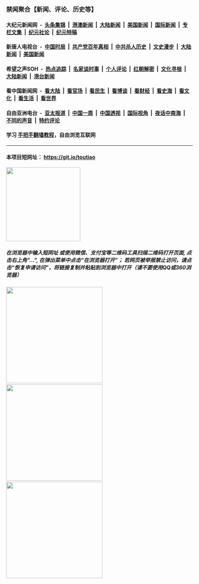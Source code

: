 ### 禁闻聚合【新闻、评论、历史等】

#### 大纪元新闻网 &nbsp;-&nbsp; [头条集锦](indexes/E头条集锦.md?t=03101432) &nbsp;|&nbsp; [港澳新闻](indexes/E港澳新闻.md?t=03101432)  &nbsp;|&nbsp; [大陆新闻](indexes/E大陆新闻.md?t=03101432) &nbsp;|&nbsp; [美国新闻](indexes/E美国新闻.md?t=03101432) &nbsp;|&nbsp; [国际新闻](indexes/E国际新闻.md?t=03101432) &nbsp;|&nbsp; [专栏文集](indexes/E专栏文集.md?t=03101432) &nbsp;|&nbsp; [纪元社论](indexes/E纪元社论.md?t=03101432) &nbsp;|&nbsp; [纪元特稿](indexes/E纪元特稿.md?t=03101432) 

#### 新唐人电视台 &nbsp;-&nbsp; [中国时局](indexes/N中国时局.md?t=03101432) &nbsp;|&nbsp; [共产党百年真相](indexes/N共产党百年真相.md?t=03101432) &nbsp;|&nbsp; [中共杀人历史](indexes/N中共杀人历史.md?t=03101432) &nbsp;|&nbsp; [文史漫步](indexes/N文史漫步.md?t=03101432) &nbsp;|&nbsp; [大陆新闻](indexes/N大陆新闻.md?t=03101432) &nbsp;|&nbsp; [美国新闻](indexes/N美国新闻.md?t=03101432)

#### 希望之声SOH &nbsp;-&nbsp; [热点追踪](indexes/H热点追踪.md?t=03101432) &nbsp;|&nbsp; [名家谈时事](indexes/H名家谈时事.md?t=03101432) &nbsp;|&nbsp; [个人评论](indexes/H个人评论.md?t=03101432)  &nbsp;|&nbsp; [红朝解密](indexes/H红朝解密.md?t=03101432) &nbsp;|&nbsp; [文化寻根](indexes/H文化寻根.md?t=03101432) &nbsp;|&nbsp; [大陆新闻](indexes/H大陆新闻.md?t=03101432) &nbsp;|&nbsp; [港台新闻](indexes/H港台新闻.md?t=03101432)

#### 看中国新闻网 &nbsp;-&nbsp; [看大陆](indexes/S看大陆.md?t=03101432) &nbsp;|&nbsp; [看官场](indexes/S看官场.md?t=03101432) &nbsp;|&nbsp; [看民生](indexes/S看民生.md?t=03101432)  &nbsp;|&nbsp; [看博谈](indexes/S看博谈.md?t=03101432) &nbsp;|&nbsp; [看财经](indexes/S看财经.md?t=03101432) &nbsp;|&nbsp; [看史海](indexes/S看史海.md?t=03101432) &nbsp;|&nbsp; [看文化](indexes/S看文化.md?t=03101432) &nbsp;|&nbsp; [看生活](indexes/S看生活.md?t=03101432) &nbsp;|&nbsp; [看世界](indexes/S看世界.md?t=03101432)

#### 自由亚洲电台 &nbsp;-&nbsp; [亚太报道](indexes/R亚太报道.md?t=03101432) &nbsp;|&nbsp; [中国一周](indexes/R中国一周.md?t=03101432) &nbsp;|&nbsp; [中国透视](indexes/R中国透视.md?t=03101432)  &nbsp;|&nbsp; [国际视角](indexes/R国际视角.md?t=03101432) &nbsp;|&nbsp; [夜话中南海](indexes/R夜话中南海.md?t=03101432) &nbsp;|&nbsp; [不同的声音](indexes/R不同的声音.md?t=03101432) &nbsp;|&nbsp; [特约评论](indexes/R特约评论.md?t=03101432)

#### 学习 [手把手翻墙教程](https://github.com/gfw-breaker/guides/wiki)，自由浏览互联网

----

#### 本项目短网址： https://git.io/toutiao
<img src="https://raw.githubusercontent.com/gfw-breaker/banned-news/master/scripts/img/qr.png" width="200px"/>  

##### 在浏览器中输入短网址 或使用微信、支付宝等二维码工具扫描二维码打开页面, 点击右上角"...", 在弹出菜单中点击“在浏览器打开”； 若网页被举报禁止访问，请点击“恢复申请访问”，将链接复制并粘贴到浏览器中打开（请不要使用QQ或360浏览器）

<img src="https://raw.githubusercontent.com/gfw-breaker/banned-news/master/scripts/img/1.png" width="260px"/> &nbsp; <img src="https://raw.githubusercontent.com/gfw-breaker/banned-news/master/scripts/img/2.png" width="260px"/> &nbsp; <img src="https://raw.githubusercontent.com/gfw-breaker/banned-news/master/scripts/img/3.png" width="260px"/>

